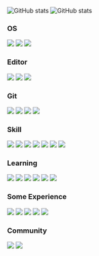 ![GitHub stats](https://github-readme-stats.vercel.app/api?username=yslinear&count_private=true&show_icons=true&locale=en)
![GitHub stats](https://github-readme-stats.vercel.app/api/top-langs?username=yslinear&show_icons=true&locale=en&langs_count=8&hide=html,shell&layout=compact)

### OS

[![](https://img.shields.io/badge/-macOS-000000?logo=apple&logoColor=white)](https://www.apple.com/macos/)
[![](https://img.shields.io/badge/-Ubuntu-E95420?logo=ubuntu&logoColor=white)](https://ubuntu.com/)
[![](https://img.shields.io/badge/-CentOS-262577?logo=centos&logoColor=white)](https://www.centos.org/)

### Editor

[![](https://img.shields.io/badge/-VSCode-007ACC?logo=visual-studio-code&logoColor=white)](https://code.visualstudio.com/)
[![](https://img.shields.io/badge/-How%20I%20VSCode-292e39)](https://howivscode.com/yslinear/)
[![](https://img.shields.io/badge/-FiraCode-eee7d6)](https://github.com/tonsky/FiraCode/)

### Git

[![](https://img.shields.io/badge/-GitHub-181717?logo=github&logoColor=white)](https://github.com/yslinear/)
[![](https://img.shields.io/badge/-GitHub%20Actions-181717?logo=github-actions&logoColor=white)](https://github.com/features/actions/)
[![](https://img.shields.io/badge/-Conventional%20Commits-fa6673?logo=git&logoColor=white)](https://www.conventionalcommits.org/)
[![](https://img.shields.io/badge/-GNU%20Privacy%20Guard-0093DD?logo=gnu-privacy-guard&logoColor=white)](https://gnupg.org/)

### Skill

[![](https://img.shields.io/badge/-PHP-777BB4?logo=php&logoColor=white)](https://www.php.net/)
[![](https://img.shields.io/badge/-Vanilla%20JS-F7DF1E?logo=javascript&logoColor=white)](http://vanilla-js.com/)
[![](https://img.shields.io/badge/-jQuery-0769AD?logo=jquery&logoColor=white)](https://jquery.com/)
[![](https://img.shields.io/badge/-Bootstrap-0769AD?logo=bootstrap&logoColor=white)](https://getbootstrap.com/)
[![](https://img.shields.io/badge/-Sass-CC6699?logo=sass&logoColor=white)](https://sass-lang.com/)
[![](https://img.shields.io/badge/-MySQL-4479A1?logo=mysql&logoColor=white)](https://www.mysql.com/)
[![](https://img.shields.io/badge/-Joomla-5091CD?logo=joomla&logoColor=white)](https://www.joomla.org/)

### Learning

[![](https://img.shields.io/badge/-Laravel-FF2D20?logo=laravel&logoColor=white)](https://laravel.com/)
[![](https://img.shields.io/badge/-Nuxt.js-00C58E?logo=nuxt.js&logoColor=white)](https://nuxtjs.org/)
[![](https://img.shields.io/badge/-Vue.js-4FC08D?logo=vue.js&logoColor=white)](https://vuejs.org/)
[![](https://img.shields.io/badge/-Vuetify-1867C0?logo=vuetify&logoColor=white)](https://vuetifyjs.com/)
[![](https://img.shields.io/badge/-Go-00ADD8?logo=go&logoColor=white)](https://golang.org/)
[![](https://img.shields.io/badge/-Amazon%20AWS-232F3E?logo=amazon-aws&logoColor=white)](https://aws.amazon.com/)

### Some Experience

[![](https://img.shields.io/badge/-Docker-2496ED?logo=docker&logoColor=white)](https://www.docker.com/)
[![](https://img.shields.io/badge/-GitLab%20CE-FCA121?logo=gitlab&logoColor=white)](https://about.gitlab.com/install/)
[![](https://img.shields.io/badge/-Grafana-F46800?logo=grafana&logoColor=white)](https://www.grafana.com/)
[![](https://img.shields.io/badge/-Prometheus-E6522C?logo=prometheus&logoColor=white)](https://prometheus.io/)
[![](https://img.shields.io/badge/-Postman-FF6C37?logo=postman&logoColor=white)](https://www.postman.com/)

### Community

[![](https://img.shields.io/badge/-Stack%20Overflow-FE7A16?logo=stack-overflow&logoColor=white)](https://stackoverflow.com/users/8970303/yslinear/)
[![](https://img.shields.io/badge/-DEV%20Community-0A0A0A?logo=dev.to&logoColor=white)](https://dev.to/yslinear/)

